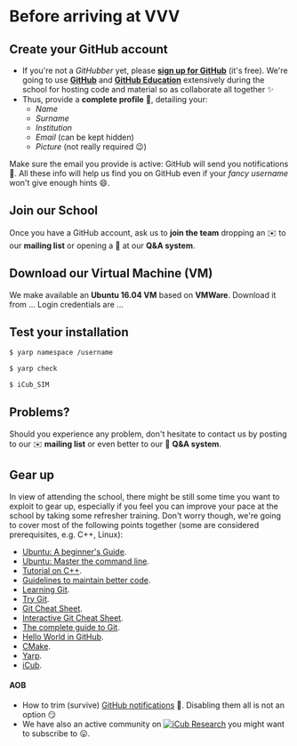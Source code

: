 # Before arriving at VVV

## Create your GitHub account
- If you're not a _GitHubber_ yet, please [**sign up for GitHub**](https://github.com/join) (it's free).
  We're going to use [**GitHub**](https://github.com) and [**GitHub Education**](https://education.github.com) extensively during the school for hosting code and material so as collaborate all together ✨  
- Thus, provide a **complete profile** 📝, detailing your:
   - _Name_
   - _Surname_
   - _Institution_
   - _Email_ (can be kept hidden)
   - _Picture_ (not really required 😉)

Make sure the email you provide is active: GitHub will send you notifications 🔔.
All these info will help us find you on GitHub even if your _fancy username_ won't give enough hints 😄.

## Join our School
Once you have a GitHub account, ask us to **join the team** dropping an ✉️ to our **mailing list** or opening a :memo: at our **Q&A system**.

## Download our Virtual Machine (VM)
We make available an **Ubuntu 16.04 VM** based on **VMWare**.
Download it from ...
Login credentials are ...

## Test your installation
```sh
$ yarp namespace /username
```
```sh
$ yarp check
```
```sh
$ iCub_SIM
```

## Problems?
Should you experience any problem, don't hesitate to contact us by posting to our ✉️ **mailing list** or even better to our 👋 **Q&A system**.

## Gear up
In view of attending the school, there might be still some time you want to exploit to gear up, especially if you feel you can improve your pace at the school by taking some refresher training. Don't worry though, we're going to cover most of the following points together (some are considered prerequisites, e.g. C++, Linux):

- [Ubuntu: A beginner's Guide](http://www.makeuseof.com/tag/ubuntu-an-absolute-beginners-guide).
- [Ubuntu: Master the command line](http://ryanstutorials.net/linuxtutorial/commandline.php).
- [Tutorial on C++](http://www.cplusplus.com/doc/tutorial).
- [Guidelines to maintain better code](https://bettercodehub.com).
- [Learning Git](http://learngitbranching.js.org).
- [Try Git](https://try.github.io/levels/1/challenges/1).
- [Git Cheat Sheet](https://education.github.com/git-cheat-sheet-education.pdf).
- [Interactive Git Cheat Sheet](http://ndpsoftware.com/git-cheatsheet.html).
- [The complete guide to Git](https://git-scm.com/doc).
- [Hello World in GitHub](https://guides.github.com/activities/hello-world).
- [CMake](https://cgold.readthedocs.io/en/latest/overview.html).
- [Yarp](http://www.yarp.it/tutorials.html).
- [iCub](http://wiki.icub.org/iCub/main/dox/html/icub_tutorials.html).

#### AOB
- How to trim (survive) [GitHub notifications](https://help.github.com/articles/managing-notifications) 🔔. Disabling them all is not an option 😏
- We have also an active community on [![iCub Research](http://ssl.gstatic.com/images/icons/gplus-32.png)](https://plus.google.com/u/0/communities/116897884020660435466?prsrc=3) you might want to subscribe to 😛.
